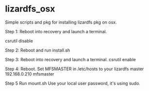 # lizardfs_osx
Simple scripts and pkg for installing lizardfs pkg on osx.

Step 1: 
Reboot into recovery and launch a terminal.

csrutil disable

Step 2:
Reboot and run install.sh

Step 3: 
Reboot into recovery and launch a terminal.
csrutil enable

Step 4: 
Reboot.
Set MFSMASTER in /etc/hosts to your lizardfs master
192.168.0.210 mfsmaster

Step 5
Run mount.sh
Use your local user password, it's using sudo.
